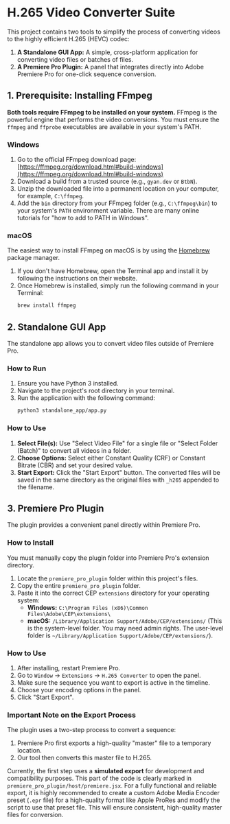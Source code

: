 # H.265 Video Converter Suite

This project contains two tools to simplify the process of converting videos to the highly efficient H.265 (HEVC) codec:
1.  **A Standalone GUI App:** A simple, cross-platform application for converting video files or batches of files.
2.  **A Premiere Pro Plugin:** A panel that integrates directly into Adobe Premiere Pro for one-click sequence conversion.

## 1. Prerequisite: Installing FFmpeg

**Both tools require FFmpeg to be installed on your system.** FFmpeg is the powerful engine that performs the video conversions. You must ensure the `ffmpeg` and `ffprobe` executables are available in your system's PATH.

### Windows
1.  Go to the official FFmpeg download page: [https://ffmpeg.org/download.html#build-windows](https://ffmpeg.org/download.html#build-windows)
2.  Download a build from a trusted source (e.g., `gyan.dev` or `BtbN`).
3.  Unzip the downloaded file into a permanent location on your computer, for example, `C:\ffmpeg`.
4.  Add the `bin` directory from your FFmpeg folder (e.g., `C:\ffmpeg\bin`) to your system's `PATH` environment variable. There are many online tutorials for "how to add to PATH in Windows".

### macOS
The easiest way to install FFmpeg on macOS is by using the [Homebrew](https://brew.sh/) package manager.
1.  If you don't have Homebrew, open the Terminal app and install it by following the instructions on their website.
2.  Once Homebrew is installed, simply run the following command in your Terminal:
    ```bash
    brew install ffmpeg
    ```

## 2. Standalone GUI App

The standalone app allows you to convert video files outside of Premiere Pro.

### How to Run
1.  Ensure you have Python 3 installed.
2.  Navigate to the project's root directory in your terminal.
3.  Run the application with the following command:
    ```bash
    python3 standalone_app/app.py
    ```

### How to Use
1.  **Select File(s):** Use "Select Video File" for a single file or "Select Folder (Batch)" to convert all videos in a folder.
2.  **Choose Options:** Select either Constant Quality (CRF) or Constant Bitrate (CBR) and set your desired value.
3.  **Start Export:** Click the "Start Export" button. The converted files will be saved in the same directory as the original files with `_h265` appended to the filename.

## 3. Premiere Pro Plugin

The plugin provides a convenient panel directly within Premiere Pro.

### How to Install
You must manually copy the plugin folder into Premiere Pro's extension directory.
1.  Locate the `premiere_pro_plugin` folder within this project's files.
2.  Copy the entire `premiere_pro_plugin` folder.
3.  Paste it into the correct CEP `extensions` directory for your operating system:
    -   **Windows:** `C:\Program Files (x86)\Common Files\Adobe\CEP\extensions\`
    -   **macOS:** `/Library/Application Support/Adobe/CEP/extensions/` (This is the system-level folder. You may need admin rights. The user-level folder is `~/Library/Application Support/Adobe/CEP/extensions/`).

### How to Use
1.  After installing, restart Premiere Pro.
2.  Go to `Window` -> `Extensions` -> `H.265 Converter` to open the panel.
3.  Make sure the sequence you want to export is active in the timeline.
4.  Choose your encoding options in the panel.
5.  Click "Start Export".

### **Important Note on the Export Process**
The plugin uses a two-step process to convert a sequence:
1.  Premiere Pro first exports a high-quality "master" file to a temporary location.
2.  Our tool then converts this master file to H.265.

Currently, the first step uses a **simulated export** for development and compatibility purposes. This part of the code is clearly marked in `premiere_pro_plugin/host/premiere.jsx`. For a fully functional and reliable export, it is highly recommended to create a custom Adobe Media Encoder preset (`.epr` file) for a high-quality format like Apple ProRes and modify the script to use that preset file. This will ensure consistent, high-quality master files for conversion.
